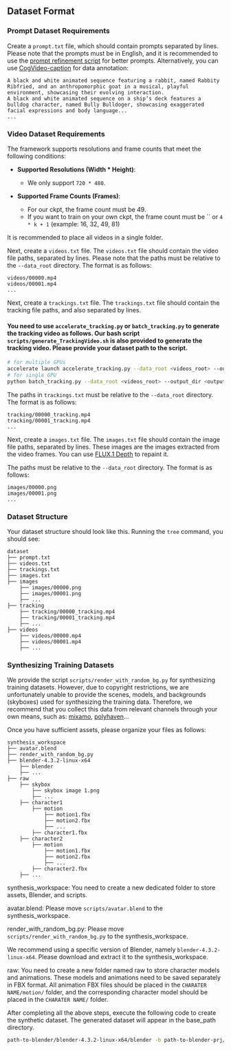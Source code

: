 ## Dataset Format

### Prompt Dataset Requirements

Create a `prompt.txt` file, which should contain prompts separated by lines. Please note that the prompts must be in English, and it is recommended to use the [prompt refinement script](https://github.com/THUDM/CogVideo/blob/main/inference/convert_demo.py) for better prompts. Alternatively, you can use [CogVideo-caption](https://huggingface.co/THUDM/cogvlm2-llama3-caption) for data annotation:

```
A black and white animated sequence featuring a rabbit, named Rabbity Ribfried, and an anthropomorphic goat in a musical, playful environment, showcasing their evolving interaction.
A black and white animated sequence on a ship’s deck features a bulldog character, named Bully Bulldoger, showcasing exaggerated facial expressions and body language...
...
```

### Video Dataset Requirements

The framework supports resolutions and frame counts that meet the following conditions:

- **Supported Resolutions (Width * Height)**:
    - We only support `720 * 480`.

- **Supported Frame Counts (Frames)**:
    - For our ckpt, the frame count must be 49.
    - If you want to train on your own ckpt, the frame count must be `` or `4 * k + 1` (example: 16, 32, 49, 81)

It is recommended to place all videos in a single folder.

Next, create a `videos.txt` file. The `videos.txt` file should contain the video file paths, separated by lines. Please note that the paths must be relative to the `--data_root` directory. The format is as follows:

```
videos/00000.mp4
videos/00001.mp4
...
```

Next, create a `trackings.txt` file. The `trackings.txt` file should contain the tracking file paths, and also separated by lines.


#### You need to use `accelerate_tracking.py` or `batch_tracking.py` to generate the tracking video as follows. Our bash script `scripts/generate_TrackingVideo.sh` is also provided to generate the tracking video. Please provide your dataset path to the script.

```bash
# for multiple GPUs
accelerate launch accelerate_tracking.py --data_root <videos_root> --output_dir <output_dir>
# for single GPU
python batch_tracking.py --data_root <videos_root> --output_dir <output_dir>
```


The paths in `trackings.txt` must be relative to the `--data_root` directory. The format is as follows:

```
tracking/00000_tracking.mp4
tracking/00001_tracking.mp4
...
```

Next, create a `images.txt` file. The `images.txt` file should contain the image file paths, separated by lines. These images are the images extracted from the video frames. You can use [FLUX.1 Depth](https://huggingface.co/spaces/black-forest-labs/FLUX.1-Depth-dev) to repaint it.

The paths must be relative to the `--data_root` directory. The format is as follows:

```
images/00000.png
images/00001.png
...
```


### Dataset Structure

Your dataset structure should look like this. Running the `tree` command, you should see:

```
dataset
├── prompt.txt
├── videos.txt
├── trackings.txt
├── images.txt
├── images
    ├── images/00000.png
    ├── images/00001.png
    ├── ...
├── tracking
    ├── tracking/00000_tracking.mp4
    ├── tracking/00001_tracking.mp4
    ├── ...
├── videos
    ├── videos/00000.mp4
    ├── videos/00001.mp4
    ├── ...
```

### Synthesizing Training Datasets

We provide the script `scripts/render_with_random_bg.py` for synthesizing training datasets. However, due to copyright restrictions, we are unfortunately unable to provide the scenes, models, and backgrounds (skyboxes) used for synthesizing the training data. Therefore, we recommend that you collect this data from relevant channels through your own means, such as: [mixamo](https://www.mixamo.com/), [polyhaven](https://polyhaven.com/hdris)...

Once you have sufficient assets, please organize your files as follows:

```
synthesis_workspace
├── avatar.blend
├── render_with_random_bg.py
├── blender-4.3.2-linux-x64
    ├── blender
    ├── ...
├── raw
    ├── skybox
        ├── skybox image 1.png
        ├── ...
    ├── character1
        ├── motion
            ├── motion1.fbx
            ├── motion2.fbx
            ├── ...
        ├── character1.fbx
    ├── character2
        ├── motion
            ├── motion1.fbx
            ├── motion2.fbx
            ├── ...
        ├── character2.fbx
    ├── ...
```

synthesis_workspace: You need to create a new dedicated folder to store assets, Blender, and scripts.

avatar.blend: Please move `scripts/avatar.blend` to the synthesis_workspace.

render_with_random_bg.py: Please move `scripts/render_with_random_bg.py` to the synthesis_workspace.

We recommend using a specific version of Blender, namely `blender-4.3.2-linux-x64`. Please download and extract it to the synthesis_workspace.

raw: You need to create a new folder named raw to store character models and animations. These models and animations need to be saved separately in FBX format. All animation FBX files should be placed in the `CHARATER NAME/motion/` folder, and the corresponding character model should be placed in the `CHARATER NAME/` folder.

After completing all the above steps, execute the following code to create the synthetic dataset. The generated dataset will appear in the base_path directory.

```bash
path-to-blender/blender-4.3.2-linux-x64/blender -b path-to-blender-prj/avatar.blend -P path-to-script/render_with_random_bg.py -- --base_path path-to-workspace-folder
```
